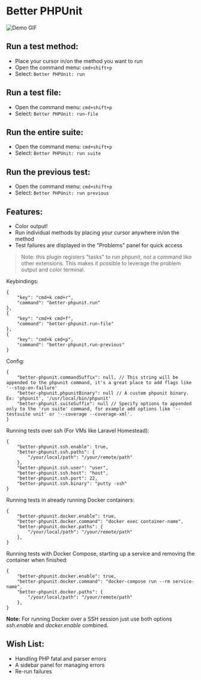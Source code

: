 # Better PHPUnit

![Demo GIF](demo.gif)

## Run a test method:
- Place your cursor in/on the method you want to run
- Open the command menu: `cmd+shift+p`
- Select: `Better PHPUnit: run`

## Run a test file:
- Open the command menu: `cmd+shift+p`
- Select: `Better PHPUnit: run-file`

## Run the entire suite:
- Open the command menu: `cmd+shift+p`
- Select: `Better PHPUnit: run suite`

## Run the previous test:
- Open the command menu: `cmd+shift+p`
- Select: `Better PHPUnit: run previous`

## Features:
- Color output!
- Run individual methods by placing your cursor anywhere in/on the method
- Test failures are displayed in the "Problems" panel for quick access

> Note: this plugin registers "tasks" to run phpunit, not a command like other extensions. This makes it possible to leverage the problem output and color terminal.

Keybindings:
```
{
    "key": "cmd+k cmd+r",
    "command": "better-phpunit.run"
},
{
    "key": "cmd+k cmd+f",
    "command": "better-phpunit.run-file"
},
{
    "key": "cmd+k cmd+p",
    "command": "better-phpunit.run-previous"
}
```

Config:
```
{
    "better-phpunit.commandSuffix": null, // This string will be appended to the phpunit command, it's a great place to add flags like '--stop-on-failure'
    "better-phpunit.phpunitBinary": null // A custom phpunit binary. Ex: 'phpunit', '/usr/local/bin/phpunit'
    "better-phpunit.suiteSuffix": null // Specify options to appended only to the 'run suite' command, for example add options like '--testsuite unit' or '--coverage --coverage-xml'.
}
```

Running tests over ssh (For VMs like Laravel Homestead):
```
{
    "better-phpunit.ssh.enable": true,
    "better-phpunit.ssh.paths": {
        "/your/local/path": "/your/remote/path"
    },
    "better-phpunit.ssh.user": "user",
    "better-phpunit.ssh.host": "host",
    "better-phpunit.ssh.port": 22,
    "better-phpunit.ssh.binary": "putty -ssh"
}
```

Running tests in already running Docker containers:
```
{
    "better-phpunit.docker.enable": true,
    "better-phpunit.docker.command": "docker exec container-name",
    "better-phpunit.docker.paths": {
        "/your/local/path": "/your/remote/path"
    },
}
```

Running tests with Docker Compose, starting up a service and removing the container when finished:
```
{
    "better-phpunit.docker.enable": true,
    "better-phpunit.docker.command": "docker-compose run --rm service-name",
    "better-phpunit.docker.paths": {
        "/your/local/path": "/your/remote/path"
    },
}
```

**Note:**
For running Docker over a SSH session just use both options _ssh.enable_ and _docker.enable_ combined.

## Wish List:
- Handling PHP fatal and parser errors
- A sidebar panel for managing errors
- Re-run failures
